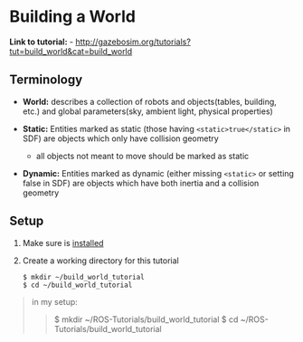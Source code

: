 # Building a World

**Link to tutorial:** - http://gazebosim.org/tutorials?tut=build_world&cat=build_world

## Terminology

- **World:** describes a collection of robots and objects(tables, building, etc.) and global parameters(sky, ambient light, physical properties) 

- **Static:** Entities marked as static (those having `<static>true</static>` in SDF) are objects which only have collision geometry
    - all objects not meant to move should be marked as static
- **Dynamic:** Entities marked as dynamic (either missing `<static>` or setting false in SDF) are objects which have both inertia and a collision geometry

## Setup

1. Make sure is [installed][1]
2. Create a working directory for this tutorial
    
    ```
    $ mkdir ~/build_world_tutorial
    $ cd ~/build_world_tutorial
    ```
    
> in my setup:
> > $ mkdir ~/ROS-Tutorials/build_world_tutorial
    $ cd ~/ROS-Tutorials/build_world_tutorial




[1]: http://gazebosim.org/tutorials?cat=install
